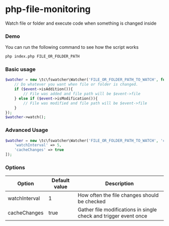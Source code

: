 # php-file-monitoring

Watch file or folder and execute code when something is changed inside

### Demo

You can run the following command to see how the script works

```sh
php index.php FILE_OR_FOLDER_PATH
```

### Basic usage

```php
$watcher = new \tc\fswatcher\Watcher('FILE_OR_FOLDER_PATH_TO_WATCH', function ($event) {
    // Do whatever you want when file or folder is changed.
    if ($event->isAddition()){
        // File was added and file path will be $event->file
    } else if ($event->isModification()){
        // File was modified and file path will be $event->file
    }
});
$watcher->watch();
```

### Advanced Usage

```php
$watcher = new \tc\fswatcher\Watcher('FILE_OR_FOLDER_PATH_TO_WATCH', 'callback', [
    'watchInterval' => 5,
    'cacheChanges' => true
]);
```

### Options

| Option        | Default value | Description                                                      |
| ------------- | ------------- | ---------------------------------------------------------------- |
| watchInterval | 1             | How often the file changes should be checked                     |
| cacheChanges  | true          | Gather file modifications in single check and trigger event once |
